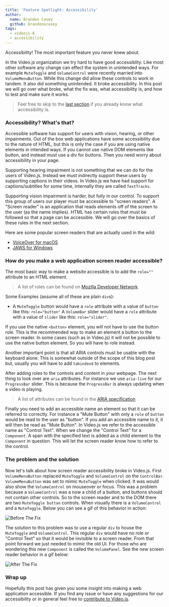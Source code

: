 ```yaml
---
title: 'Feature Spotlight: Accessibility'
author:
  name: Brandon Casey
  github: brandonocasey
tags:
  - videojs-6
  - accessibility
---
```


Accessibility! The most important feature you never knew about.

In the Video.js organization we try hard to have good accessiblity. Like most other software any change can effect the system in unintended ways. For example `MuteToggle` and `VolumeControl` were recently married into `VolumeMenuButton`. While this change did allow these controls to work in tandem. It also did something unintended. It broke accessibility. In this post we will go over what broke, what the fix was, what accessibility is, and how to test and make sure it works.

> Feel free to skip to the [last section](#The-problem-and-the-solution) if you already know what accessibility is.

### Accessibility? What's that?
Accessible software has support for users with vision, hearing, or other impairments. Out of the box web applications have some accessibility due to the nature of HTML, but this is only the case if you are using native elements in intended ways. If you cannot use native DOM elements like button, and instead must use a div for buttons. Then you need worry about accessibility in your page.

Supporting hearing impairment is not something that we can do for the users of Video.js. Instead we must indirectly support these users by supporting captions in their videos. In Video.js we have had support for captions/subtitles for some time, internally they are called `TextTracks`.

Supporting vision impairment is harder, but fully in our control. To support this group of users our player must be accessible to "screen readers". A "Screen reader" is an application that reads elements off of the screen to the user (as the name implies). HTML has certain rules that must be followed so that a page can be accessible. We will go over the basics of these rules in the next section.

Here are some popular screen readers that are actually used in the wild:

* [VoiceOver for macOS](https://en.wikipedia.org/wiki/VoiceOver)
* [JAWS for Windows](https://en.wikipedia.org/wiki/JAWS_(screen_reader))

### How do you make a web application screen reader accessible?
The most basic way to make a website accessible is to add the `role=""` attribute to an HTML element.

> A list of roles can be found on [Mozilla Developer Network](https://developer.mozilla.org/en-US/docs/Web/Accessibility/ARIA/ARIA_Techniques#Composite_roles).

Some Examples (assume all of these are plain `div`s):
* A `MuteToggle` button would have a `role` attribute with a value of `button` like this: `role="button"`
A `VolumeBar` slider would have a `role` attribute with a value of `slider` like this: `role="slider"`.

If you use the native `<button>` element, you will not have to use the button role. This is the recommended way to make an element a button to the screen reader. In some cases (such as in Video.js) it will not be possible to use the native button element. So you will have to role instead.

Another important point is that all ARIA controls must be usable with the keyboard alone. This is somewhat outside of the scope of this blog post but, usually you will have to add `tabindex`s to elements.

After adding roles to the controls and content in your webpage. The next thing to look over are `aria` attributes. For instance we use `aria-live` for our `ProgressBar` slider. This is because the `ProgressBar` is always updating when a video is playing.

> A list of attributes can be found in the [ARIA specification](https://www.w3.org/TR/wai-aria-1.1/)

Finally you need to add an accessible name an element so that it can be referred to correctly. For instance a "Mute Button" with only a `role` of `button` would be read to the user as "button". If you add an accessible name to it, it will then be read as "Mute Button". In Video.js we refer to the accessible name as "Control Text". When we change the "Control Text" for a `Component`. A span with the specified text is added as a child element to the `Component` in question. This will let the screen reader know how to refer to the control.

### The problem and the solution

Now let's talk about how screen reader accessibility broke in Video.js. First `VolumeMenuButton` replaced `MuteToggle` and `VolumeControl` on the `ControlBar`. `VolumeMenuButton` was set to mimic `MuteToggle` when clicked. It was would also show the `VolumeControl` on mouseover or focus. This was a problem because a `VolumeControl` was a now a child of a button, and buttons should not contain other controls. So to the screen reader and to the DOM there are two `MuteToggle button` controls. When visually there is a `VolumeControl` and a `MuteToggle`. Below you can see a gif of this behavior in action:

![Before The Fix](before-the-fix.gif)

The solution to this problem was to use a regular `div` to house the `MuteToggle` and `VolumeControl`. This regular `div` would have no role or "Control Text" so that it would be invisible to a screen reader. From that point forward we just needed to mimic the old UI. For those who are wondering this new `Component` is called the `VolumePanel`. See the new screen reader behavior in a gif below:

![After The Fix](after-the-fix.gif)

### Wrap up

Hopefully this post has given you some insight into making a web application accessible. If you find any issue or have any suggestions for our accessibility or in general feel free to [contribute to Video.js](https://github.com/videojs/video.js/blob/master/CONTRIBUTING.md).
